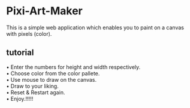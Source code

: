 # Pixi-Art-Maker

This is a simple web application which enables you to paint on a canvas with pixels (color).

## tutorial
• Enter the numbers for height and width respectively. \
• Choose color from the color pallete. \
• Use mouse to draw on the canvas. \
• Draw to your liking.\
• Reset & Restart again. \
• Enjoy.!!!!!
